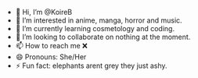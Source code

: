 - 👋 Hi, I’m @KoireB
- 👀 I’m interested in anime, manga, horror and music.
- 🌱 I’m currently learning cosmetology and coding.
- 💞️ I’m looking to collaborate on nothing at the moment. 
- 📫 How to reach me ❌
- 😄 Pronouns: She/Her
- ⚡ Fun fact: elephants arent grey they just ashy. 

<!---
KoireB/KoireB is a ✨ special ✨ repository because its `README.md` (this file) appears on your GitHub profile.
You can click the Preview link to take a look at your changes.
--->
